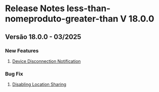 # Release Notes less-than-nomeproduto-greater-than V 18.0.0

## **Versão 18.0.0 - 03/2025**


### **New Features**

1. [Device Disconnection Notification](Device-Disconnection-Notification.md)

### **Bug Fix**

1. [Disabling Location Sharing](Disabling-Location-Sharing.md)
